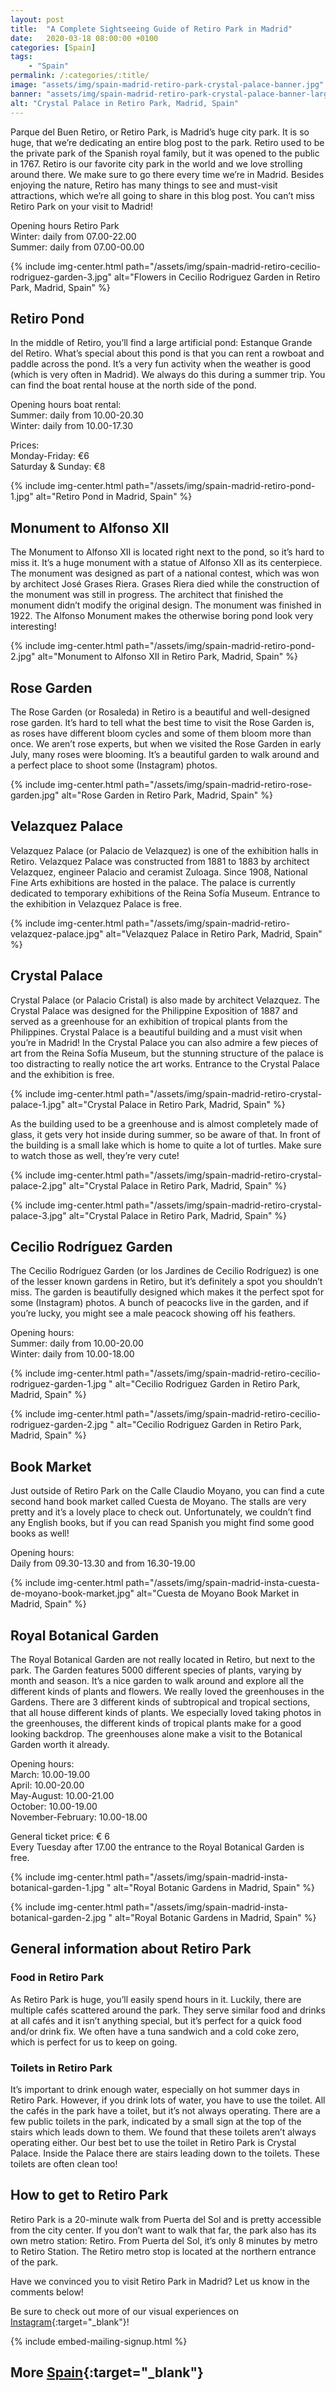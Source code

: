 ```yaml
---
layout: post
title:  "A Complete Sightseeing Guide of Retiro Park in Madrid"
date:   2020-03-18 08:00:00 +0100
categories: [Spain]
tags:
    - "Spain"
permalink: /:categories/:title/
image: "assets/img/spain-madrid-retiro-park-crystal-palace-banner.jpg"
banner: "assets/img/spain-madrid-retiro-park-crystal-palace-banner-large.jpg"
alt: "Crystal Palace in Retiro Park, Madrid, Spain"
---
```

 
Parque del Buen Retiro, or Retiro Park, is Madrid’s huge city park. It is so huge, that we’re dedicating an entire blog post to the park. Retiro used to be the private park of the Spanish royal family, but it was opened to the public in 1767. Retiro is our favorite city park in the world and we love strolling around there. We make sure to go there every time we’re in Madrid. Besides enjoying the nature, Retiro has many things to see and must-visit attractions, which we’re all going to share in this blog post. You can’t miss Retiro Park on your visit to Madrid! 
 
Opening hours Retiro Park   
Winter: daily from 07.00-22.00   
Summer: daily from 07.00-00.00   
 
{% include img-center.html path="/assets/img/spain-madrid-retiro-cecilio-rodriguez-garden-3.jpg" alt="Flowers in Cecilio Rodriguez Garden in Retiro Park, Madrid, Spain" %}

## Retiro Pond

In the middle of Retiro, you’ll find a large artificial pond: Estanque Grande del Retiro. What’s special about this pond is that you can rent a rowboat and paddle across the pond. It’s a very fun activity when the weather is good (which is very often in Madrid). We always do this during a summer trip. You can find the boat rental house at the north side of the pond.
 
Opening hours boat rental:   
Summer: daily from 10.00-20.30   
Winter: daily from 10.00-17.30   

Prices:  
Monday-Friday: €6   
Saturday & Sunday: €8   

{% include img-center.html path="/assets/img/spain-madrid-retiro-pond-1.jpg" alt="Retiro Pond in Madrid, Spain" %}

## Monument to Alfonso XII

The Monument to Alfonso XII is located right next to the pond, so it’s hard to miss it. It’s a huge monument with a statue of Alfonso XII as its centerpiece. The monument was designed as part of a national contest, which was won by architect José Grases Riera. Grases Riera died while the construction of the monument was still in progress. The architect that finished the monument didn’t modify the original design. The monument was finished in 1922. The Alfonso Monument makes the otherwise boring pond look very interesting! 

{% include img-center.html path="/assets/img/spain-madrid-retiro-pond-2.jpg" alt="Monument to Alfonso XII in Retiro Park, Madrid, Spain" %}

## Rose Garden

The Rose Garden (or Rosaleda) in Retiro is a beautiful and well-designed rose garden. It’s hard to tell what the best time to visit the Rose Garden is, as roses have different bloom cycles and some of them bloom more than once. We aren’t rose experts, but when we visited the Rose Garden in early July, many roses were blooming. It’s a beautiful garden to walk around and a perfect place to shoot some (Instagram) photos.

{% include img-center.html path="/assets/img/spain-madrid-retiro-rose-garden.jpg" alt="Rose Garden in Retiro Park, Madrid, Spain" %}

## Velazquez Palace

Velazquez Palace (or Palacio de Velazquez) is one of the exhibition halls in Retiro. Velazquez Palace was constructed from 1881 to 1883 by architect Velazquez, engineer Palacio and ceramist Zuloaga. Since 1908, National Fine Arts exhibitions are hosted in the palace. The palace is currently dedicated to temporary exhibitions of the Reina Sofía Museum. Entrance to the exhibition in Velazquez Palace is free.

{% include img-center.html path="/assets/img/spain-madrid-retiro-velazquez-palace.jpg" alt="Velazquez Palace in Retiro Park, Madrid, Spain" %}

## Crystal Palace

Crystal Palace (or Palacio Cristal) is also made by architect Velazquez. The Crystal Palace was designed for the Philippine Exposition of 1887 and served as a greenhouse for an exhibition of tropical plants from the Philippines. Crystal Palace is a beautiful building and a must visit when you’re in Madrid! In the Crystal Palace you can also admire a few pieces of art from the Reina Sofía Museum, but the stunning structure of the palace is too distracting to really notice the art works. Entrance to the Crystal Palace and the exhibition is free.

{% include img-center.html path="/assets/img/spain-madrid-retiro-crystal-palace-1.jpg" alt="Crystal Palace in Retiro Park, Madrid, Spain" %}

As the building used to be a greenhouse and is almost completely made of glass, it gets very hot inside during summer, so be aware of that.  In front of the building is a small lake which is home to quite a lot of turtles. Make sure to watch those as well, they’re very cute!
 
{% include img-center.html path="/assets/img/spain-madrid-retiro-crystal-palace-2.jpg" alt="Crystal Palace in Retiro Park, Madrid, Spain" %}

{% include img-center.html path="/assets/img/spain-madrid-retiro-crystal-palace-3.jpg" alt="Crystal Palace in Retiro Park, Madrid, Spain" %}

## Cecilio Rodríguez Garden

The Cecilio Rodríguez Garden (or los Jardines de Cecilio Rodríguez) is one of the lesser known gardens in Retiro, but it’s definitely a spot you shouldn’t miss. The garden is beautifully designed which makes it the perfect spot for some (Instagram) photos. A bunch of peacocks live in the garden, and if you’re lucky, you might see a male peacock showing off his feathers.
 
Opening hours:  
Summer: daily from 10.00-20.00  
Winter: daily from 10.00-18.00  

{% include img-center.html path="/assets/img/spain-madrid-retiro-cecilio-rodriguez-garden-1.jpg " alt="Cecilio Rodriguez Garden in Retiro Park, Madrid, Spain" %}

{% include img-center.html path="/assets/img/spain-madrid-retiro-cecilio-rodriguez-garden-2.jpg " alt="Cecilio Rodriguez Garden in Retiro Park, Madrid, Spain" %}

## Book Market
 
Just outside of Retiro Park on the Calle Claudio Moyano, you can find a cute second hand book market called Cuesta de Moyano. The stalls are very pretty and it’s a lovely place to check out. Unfortunately, we couldn’t find any English books, but if you can read Spanish you might find some good books as well!
 
Opening hours:  
Daily from 09.30-13.30 and from 16.30-19.00  

{% include img-center.html path="/assets/img/spain-madrid-insta-cuesta-de-moyano-book-market.jpg" alt="Cuesta de Moyano Book Market in Madrid, Spain" %}

## Royal Botanical Garden
 
The Royal Botanical Garden are not really located in Retiro, but next to the park. The Garden features 5000 different species of plants, varying by month and season. It’s a nice garden to walk around and explore all the different kinds of plants and flowers. We really loved the greenhouses in the Gardens. There are 3 different kinds of subtropical and tropical sections, that all house different kinds of plants. We especially loved taking photos in the greenhouses, the different kinds of tropical plants make for a good looking backdrop. The greenhouses alone make a visit to the Botanical Garden worth it already.
 
Opening hours:  
March: 10.00-19.00  
April: 10.00-20.00  
May-August: 10.00-21.00  
October: 10.00-19.00  
November-February: 10.00-18.00  
 
General ticket price: € 6  
Every Tuesday after 17.00 the entrance to the Royal Botanical Garden is free.  

{% include img-center.html path="/assets/img/spain-madrid-insta-botanical-garden-1.jpg " alt="Royal Botanic Gardens in Madrid, Spain" %}

{% include img-center.html path="/assets/img/spain-madrid-insta-botanical-garden-2.jpg " alt="Royal Botanic Gardens in Madrid, Spain" %}

## General information about Retiro Park

### Food in Retiro Park

As Retiro Park is huge, you’ll easily spend hours in it. Luckily, there are multiple cafés scattered around the park. They serve similar food and drinks at all cafés and it isn’t anything special, but it’s perfect for a quick food and/or drink fix. We often have a tuna sandwich and a cold coke zero, which is perfect for us to keep on going. 

### Toilets in Retiro Park

It’s important to drink enough water, especially on hot summer days in Retiro Park. However, if you drink lots of water, you have to use the toilet. All the cafés in the park have a toilet, but it’s not always operating. There are a few public toilets in the park, indicated by a small sign at the top of the stairs which leads down to them. We found that these toilets aren’t always operating either. Our best bet to use the toilet in Retiro Park is Crystal Palace. Inside the Palace there are stairs leading down to the toilets. These toilets are often clean too!

## How to get to Retiro Park

Retiro Park is a 20-minute walk from Puerta del Sol and is pretty accessible from the city center. If you don’t want to walk that far, the park also has its own metro station: Retiro. From Puerta del Sol, it’s only 8 minutes by metro to Retiro Station. The Retiro metro stop is located at the northern entrance of the park. 

Have we convinced you to visit Retiro Park in Madrid? Let us know in the comments below! 

Be sure to check out more of our visual experiences on [Instagram][instagram]{:target="_blank"}!

{% include embed-mailing-signup.html %}

## More [Spain][spain]{:target="_blank"}



[instagram]: https://instagram.com/kipamojo 
[spain]: https://kipamojo.world/tags#spain  
